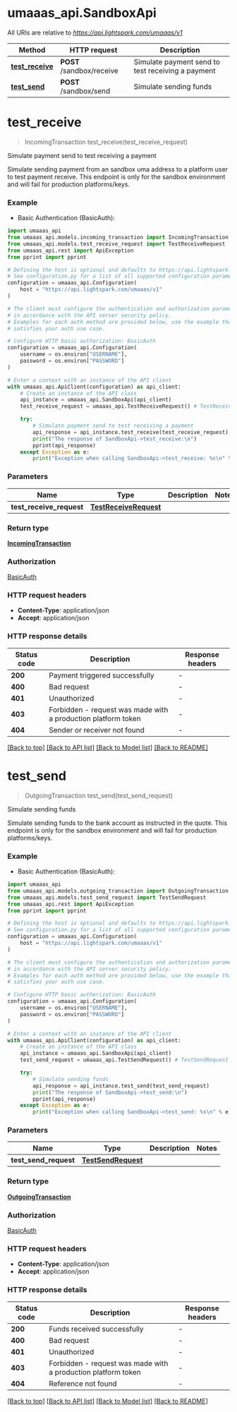 # umaaas_api.SandboxApi

All URIs are relative to *https://api.lightspark.com/umaaas/v1*

Method | HTTP request | Description
------------- | ------------- | -------------
[**test_receive**](SandboxApi.md#test_receive) | **POST** /sandbox/receive | Simulate payment send to test receiving a payment
[**test_send**](SandboxApi.md#test_send) | **POST** /sandbox/send | Simulate sending funds


# **test_receive**
> IncomingTransaction test_receive(test_receive_request)

Simulate payment send to test receiving a payment

Simulate sending payment from an sandbox uma address to a platform user to test payment receive.
This endpoint is only for the sandbox environment and will fail for production platforms/keys.


### Example

* Basic Authentication (BasicAuth):

```python
import umaaas_api
from umaaas_api.models.incoming_transaction import IncomingTransaction
from umaaas_api.models.test_receive_request import TestReceiveRequest
from umaaas_api.rest import ApiException
from pprint import pprint

# Defining the host is optional and defaults to https://api.lightspark.com/umaaas/v1
# See configuration.py for a list of all supported configuration parameters.
configuration = umaaas_api.Configuration(
    host = "https://api.lightspark.com/umaaas/v1"
)

# The client must configure the authentication and authorization parameters
# in accordance with the API server security policy.
# Examples for each auth method are provided below, use the example that
# satisfies your auth use case.

# Configure HTTP basic authorization: BasicAuth
configuration = umaaas_api.Configuration(
    username = os.environ["USERNAME"],
    password = os.environ["PASSWORD"]
)

# Enter a context with an instance of the API client
with umaaas_api.ApiClient(configuration) as api_client:
    # Create an instance of the API class
    api_instance = umaaas_api.SandboxApi(api_client)
    test_receive_request = umaaas_api.TestReceiveRequest() # TestReceiveRequest | 

    try:
        # Simulate payment send to test receiving a payment
        api_response = api_instance.test_receive(test_receive_request)
        print("The response of SandboxApi->test_receive:\n")
        pprint(api_response)
    except Exception as e:
        print("Exception when calling SandboxApi->test_receive: %s\n" % e)
```



### Parameters


Name | Type | Description  | Notes
------------- | ------------- | ------------- | -------------
 **test_receive_request** | [**TestReceiveRequest**](TestReceiveRequest.md)|  | 

### Return type

[**IncomingTransaction**](IncomingTransaction.md)

### Authorization

[BasicAuth](../README.md#BasicAuth)

### HTTP request headers

 - **Content-Type**: application/json
 - **Accept**: application/json

### HTTP response details

| Status code | Description | Response headers |
|-------------|-------------|------------------|
**200** | Payment triggered successfully |  -  |
**400** | Bad request |  -  |
**401** | Unauthorized |  -  |
**403** | Forbidden - request was made with a production platform token |  -  |
**404** | Sender or receiver not found |  -  |

[[Back to top]](#) [[Back to API list]](../README.md#documentation-for-api-endpoints) [[Back to Model list]](../README.md#documentation-for-models) [[Back to README]](../README.md)

# **test_send**
> OutgoingTransaction test_send(test_send_request)

Simulate sending funds

Simulate sending funds to the bank account as instructed in the quote. 
This endpoint is only for the sandbox environment and will fail for production platforms/keys.


### Example

* Basic Authentication (BasicAuth):

```python
import umaaas_api
from umaaas_api.models.outgoing_transaction import OutgoingTransaction
from umaaas_api.models.test_send_request import TestSendRequest
from umaaas_api.rest import ApiException
from pprint import pprint

# Defining the host is optional and defaults to https://api.lightspark.com/umaaas/v1
# See configuration.py for a list of all supported configuration parameters.
configuration = umaaas_api.Configuration(
    host = "https://api.lightspark.com/umaaas/v1"
)

# The client must configure the authentication and authorization parameters
# in accordance with the API server security policy.
# Examples for each auth method are provided below, use the example that
# satisfies your auth use case.

# Configure HTTP basic authorization: BasicAuth
configuration = umaaas_api.Configuration(
    username = os.environ["USERNAME"],
    password = os.environ["PASSWORD"]
)

# Enter a context with an instance of the API client
with umaaas_api.ApiClient(configuration) as api_client:
    # Create an instance of the API class
    api_instance = umaaas_api.SandboxApi(api_client)
    test_send_request = umaaas_api.TestSendRequest() # TestSendRequest | 

    try:
        # Simulate sending funds
        api_response = api_instance.test_send(test_send_request)
        print("The response of SandboxApi->test_send:\n")
        pprint(api_response)
    except Exception as e:
        print("Exception when calling SandboxApi->test_send: %s\n" % e)
```



### Parameters


Name | Type | Description  | Notes
------------- | ------------- | ------------- | -------------
 **test_send_request** | [**TestSendRequest**](TestSendRequest.md)|  | 

### Return type

[**OutgoingTransaction**](OutgoingTransaction.md)

### Authorization

[BasicAuth](../README.md#BasicAuth)

### HTTP request headers

 - **Content-Type**: application/json
 - **Accept**: application/json

### HTTP response details

| Status code | Description | Response headers |
|-------------|-------------|------------------|
**200** | Funds received successfully |  -  |
**400** | Bad request |  -  |
**401** | Unauthorized |  -  |
**403** | Forbidden - request was made with a production platform token |  -  |
**404** | Reference not found |  -  |

[[Back to top]](#) [[Back to API list]](../README.md#documentation-for-api-endpoints) [[Back to Model list]](../README.md#documentation-for-models) [[Back to README]](../README.md)

